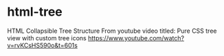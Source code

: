 # html-tree
HTML Collapsible Tree Structure
From youtube video titled:
Pure CSS tree view with custom tree icons
https://www.youtube.com/watch?v=rvKCsHS590o&t=601s
